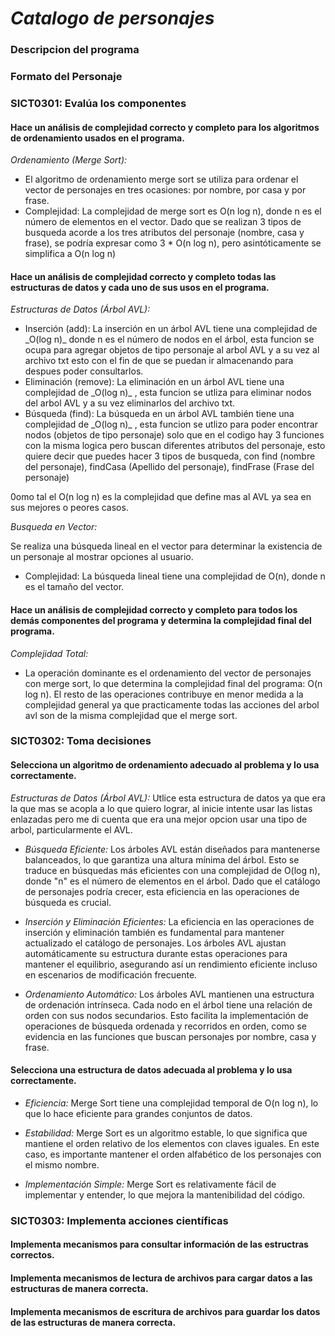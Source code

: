 # *Catalogo de personajes*

### Descripcion del programa

### Formato del Personaje

### SICT0301: Evalúa los componentes

#### Hace un análisis de complejidad correcto y completo para los algoritmos de ordenamiento usados en el programa.
*Ordenamiento (Merge Sort):*
<ul>
  <li>El algoritmo de ordenamiento merge sort se utiliza para ordenar el vector de personajes en tres ocasiones: por nombre, por casa y por frase.</li>
  <li>Complejidad: La complejidad de merge sort es O(n log n), donde n es el número de elementos en el vector. Dado que se realizan 3 tipos de busqueda acorde a los tres atributos del personaje (nombre, casa y frase), se podría expresar como 3 * O(n log n), pero asintóticamente se simplifica a O(n log n)</li>
</ul>

#### Hace un análisis de complejidad correcto y completo todas las estructuras de datos y cada uno de sus usos en el programa.

*Estructuras de Datos (Árbol AVL):*
<ul>
  <li>Inserción (add): La inserción en un árbol AVL tiene una complejidad de _O(log n)_ donde n es el número de nodos en el árbol, esta funcion se ocupa para agregar objetos de tipo personaje al arbol AVL y a su vez al archivo txt esto con el fin de que se puedan ir almacenando para despues poder consultarlos.</li>
  <li>Eliminación (remove): La eliminación en un árbol AVL tiene una complejidad de _O(log n)_ , esta funcion se utliza para eliminar nodos del arbol AVL y a su vez eliminarlos del archivo txt.</li>
  <li>Búsqueda (find): La búsqueda en un árbol AVL también tiene una complejidad de _O(log n)_ , esta funcion se utlizo para poder encontrar nodos (objetos de tipo personaje) solo que en el codigo hay 3 funciones con la misma logica pero buscan diferentes atributos del personaje, esto quiere decir que puedes hacer 3 tipos de busqueda, con find (nombre del personaje), findCasa (Apellido del personaje), findFrase 
(Frase del personaje)</li>
</ul>
0omo tal el O(n log n) es la complejidad que define mas al AVL ya sea en sus mejores o peores casos.  

*Busqueda en Vector:*

Se realiza una búsqueda lineal en el vector para determinar la existencia de un personaje al mostrar opciones al usuario.

- Complejidad: La búsqueda lineal tiene una complejidad de O(n), donde n es el tamaño del vector.

#### Hace un análisis de complejidad correcto y completo para todos los demás componentes del programa y determina la complejidad final del programa.
*Complejidad Total:*

- La operación dominante es el ordenamiento del vector de personajes con merge sort, lo que determina la complejidad final del programa: O(n log n). El resto de las operaciones contribuye en menor medida a la complejidad general ya que practicamente todas las acciones del arbol avl son de la misma complejidad que el merge sort.

### SICT0302: Toma decisiones

#### Selecciona un algoritmo de ordenamiento adecuado al problema y lo usa correctamente.
*Estructuras de Datos (Árbol AVL):*
Utlice esta estructura de datos ya que era la que mas se acopla a lo que quiero lograr, al inicie intente usar las listas enlazadas pero me di cuenta que era una mejor opcion usar una tipo de arbol, particularmente el AVL. 

- *Búsqueda Eficiente:* Los árboles AVL están diseñados para mantenerse balanceados, lo que garantiza una altura mínima del árbol. Esto se traduce en búsquedas más eficientes con una complejidad de O(log n), donde "n" es el número de elementos en el árbol. Dado que el catálogo de personajes podría crecer, esta eficiencia en las operaciones de búsqueda es crucial.

- *Inserción y Eliminación Eficientes:* La eficiencia en las operaciones de inserción y eliminación también es fundamental para mantener actualizado el catálogo de personajes. Los árboles AVL ajustan automáticamente su estructura durante estas operaciones para mantener el equilibrio, asegurando así un rendimiento eficiente incluso en escenarios de modificación frecuente.

- *Ordenamiento Automático:* Los árboles AVL mantienen una estructura de ordenación intrínseca. Cada nodo en el árbol tiene una relación de orden con sus nodos secundarios. Esto facilita la implementación de operaciones de búsqueda ordenada y recorridos en orden, como se evidencia en las funciones que buscan personajes por nombre, casa y frase.

#### Selecciona una estructura de datos adecuada al problema y lo usa correctamente.

- *Eficiencia:* Merge Sort tiene una complejidad temporal de O(n log n), lo que lo hace eficiente para grandes conjuntos de datos.

- *Estabilidad:* Merge Sort es un algoritmo estable, lo que significa que mantiene el orden relativo de los elementos con claves iguales. En este caso, es importante mantener el orden alfabético de los personajes con el mismo nombre.

- *Implementación Simple:* Merge Sort es relativamente fácil de implementar y entender, lo que mejora la mantenibilidad del código.

### SICT0303: Implementa acciones científicas

#### Implementa mecanismos para consultar información de las estructras correctos.

#### Implementa mecanismos de lectura de archivos para cargar datos a las estructuras de manera correcta.

#### Implementa mecanismos de escritura de archivos para guardar los datos de las estructuras de manera correcta.
